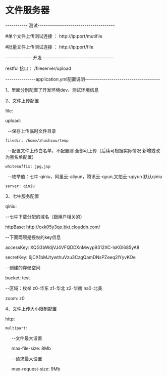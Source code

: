 # 文件服务器

----------- 测试--------------------------------------

#单个文件上传测试连接 ：
http://ip:port/mutifile


#批量文件上传测试连接 ：
http://ip:port/file

------------- 开发 -----------------------------------

restful 接口：
    /fileserver/upload
    
---------------application.yml配置说明-------------------------------------

1、里面分别配置了开发环境dev、测试环境信息

2、文件上传配置

file: 

  upload:
  
    --保存上传临时文件目录
    
    filedir: /home/zhushiwu/temp 
    
    --配置文件上传白名单，不配置则 全部可上传（后续可根据实际情况 新增或改为黑名单配置）
    
    whiteSuffix: jpg,jsp    
    
    --枚举值：七牛-qiniu，阿里云-aliyun，腾讯云-qyun,又拍云-upyun 默认qiniu
    
    server: qiniu 

3、七牛服务配置

qiniu:

  --七牛下载分配的域名（跟用户相关的）
  
  httpBase: http://oxk05y3qo.bkt.clouddn.com/   
  
  --下面两项是授权的key信息
  
  accessKey: XQG3bWdjVJ4VFQDDXnMwyp9312XC-lsKGl685yA8  
  
  secretKey: 6jCX1bMJtywthuVzu3CzgQamDNsPZeeq2lYyvKOe
  
  --创建的存储空间
  
  bucket: test 
  
  --区域：枚举 z0-华东 z1-华北 z2-华南 na0-北美
  
  zoom: z0   
  
  
4、文件上传大小限制配置

http:

    multipart:
    
      --文件最大设置
      
      max-file-size: 8Mb   
      
      --请求最大设置
      
      max-request-size: 9Mb 

